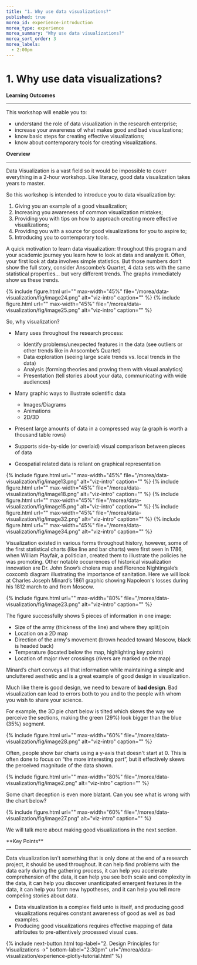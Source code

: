 ```yaml
---
title: "1. Why use data visualizations?"
published: true
morea_id: experience-introduction
morea_type: experience
morea_summary: "Why use data visualizations?"
morea_sort_order: 3
morea_labels:
  - 2:00pm
---
```


# 1. Why use data visualizations?

<div class="alert alert-info mt-3" role="alert" markdown="1">

<i class="fa-solid fa-book-open fa-xl"></i> **Learning Outcomes**
<hr/>
This workshop will enable you to:

* understand the role of data visualization in the research enterprise;
* increase your awareness of what makes good and bad visualizations;
* know basic steps for creating effective visualizations;
* know about contemporary tools for creating visualizations. 
</div>

<div class="alert alert-info mt-3" role="alert" markdown="1">

<i class="fa-solid fa-globe fa-xl"></i> **Overview**
<hr/>
Data Visualization is a vast field so it would be impossible to cover everything in a 2-hour workshop. Like literacy, good data visualization takes years to master.

So this workshop is intended to introduce you to data visualization by:

1. Giving you an example of a good visualization;
2. Increasing you awareness of common visualization mistakes;
3. Providing you with tips on how to approach creating more effective visualizations;
4. Providing you with a source for good visualizations for you to aspire to;
5. Introducing you to contemporary tools.
</div>

A quick motivation to learn data visualization: throughout this program and your academic journey you learn how to look at data and analyze it. Often, your first look at data involves simple statistics. But those numbers don’t show the full story, consider Anscombe’s Quartet, 4 data sets with the same statistical properties… but very different trends. The graphs immediately show us these trends.

{% include figure.html url="" max-width="45%" file="/morea/data-visualization/fig/image24.png" alt="viz-intro" caption="" %}
{% include figure.html url="" max-width="45%" file="/morea/data-visualization/fig/image25.png" alt="viz-intro" caption="" %}

So, why visualization?

* Many uses throughout the research process:

    * Identify problems/unexpected features in the data (see outliers or other trends like in Anscombe’s Quartet)
    * Data exploration (seeing large scale trends vs. local trends in the data)
    * Analysis (forming theories and proving them with visual analytics)
    * Presentation (tell stories about your data, communicating with wide audiences)

* Many graphic ways to illustrate scientific data
    * Images/Diagrams
    * Animations
    * 2D/3D

* Present large amounts of data in a compressed way (a graph is worth a thousand table rows)
* Supports side-by-side (or overlaid) visual comparison between pieces of data
* Geospatial related data is reliant on graphical representation

{% include figure.html url="" max-width="45%" file="/morea/data-visualization/fig/image13.png" alt="viz-intro" caption="" %}
{% include figure.html url="" max-width="45%" file="/morea/data-visualization/fig/image18.png" alt="viz-intro" caption="" %}
{% include figure.html url="" max-width="45%" file="/morea/data-visualization/fig/image15.png" alt="viz-intro" caption="" %}
{% include figure.html url="" max-width="45%" file="/morea/data-visualization/fig/image32.png" alt="viz-intro" caption="" %}
{% include figure.html url="" max-width="45%" file="/morea/data-visualization/fig/image34.png" alt="viz-intro" caption="" %}

Visualization existed in various forms throughout history, however, some of the first statistical charts (like line and bar charts) were first seen in 1786, when William Playfair, a politician, created them to illustrate the policies he was promoting. Other notable occurrences of historical visualization innovation are Dr. John Snow’s cholera map and Florence Nightingale’s coxcomb diagram illustrating the importance of sanitation. Here we will look at Charles Joseph Minard’s 1861 graphic showing Napoleon's losses during his 1812 march to and from Moscow.

{% include figure.html url="" max-width="80%" file="/morea/data-visualization/fig/image23.png" alt="viz-intro" caption="" %}

The figure successfully shows 5 pieces of information in one image:

* Size of the army (thickness of the line) and where they split/join
* Location on a 2D map
* Direction of the army's movement (brown headed toward Moscow, black is headed back)
* Temperature (located below the map, highlighting key points)
* Location of major river crossings (rivers are marked on the map)

Minard’s chart conveys all that information while maintaining a simple and uncluttered aesthetic and is a great example of good design in visualization.

Much like there is good design, we need to beware of **bad design**. Bad visualization can lead to errors both to you and to the people with whom you wish to share your science.

For example, the 3D pie chart below is tilted which skews the way we perceive the sections, making the green (29%) look bigger than the blue (35%) segment.

{% include figure.html url="" max-width="60%" file="/morea/data-visualization/fig/image28.png" alt="viz-intro" caption="" %}

Often, people show bar charts using a y-axis that doesn't start at 0. This is often done to focus on “the more interesting part”, but it effectively skews the perceived magnitude of the data shown.

{% include figure.html url="" max-width="80%" file="/morea/data-visualization/fig/image2.png" alt="viz-intro" caption="" %}

Some chart deception is even more blatant. Can you see what is wrong with the chart below?

{% include figure.html url="" max-width="60%" file="/morea/data-visualization/fig/image27.png" alt="viz-intro" caption="" %}

We will talk more about making good visualizations in the next section.


<div class="alert alert-success mt-3" role="alert" markdown="1">
<i class="fa-solid fa-globe fa-xl"></i> **Key Points**
<hr/>
Data visualization isn't something that is only done at the end of a research project, it should be used throughout. It can help find problems with the data early during the gathering process, it can help you accelerate comprehension of the data, it can help you see both scale and complexity in the data, it can help you discover unanticipated emergent features in the data, it can help you form new hypotheses, and it can help you tell more compeling stories about data.

* Data visualization is a complex field unto is itself, and producing good visualizations requires constant awareness of good as well as bad examples.
* Producing good visualizations requires effective mapping of data attributes to pre-attentively processed visual cues.

</div>

{% include next-button.html 
           top-label="2. Design Principles for Visualizations ->" 
           bottom-label="2:30pm" 
           url="/morea/data-visualization/experience-plotly-tutorial.html" %}
